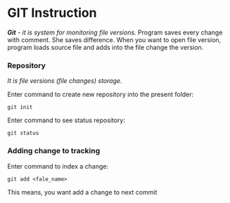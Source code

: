 # GIT Instruction

_**Git** - it is system for monitoring file versions._ Program saves every change with comment. She saves difference. When you want to open file version, program loads source file and adds into the file change the version.

### Repository

*It is file versions (file changes) storage.*

Enter command to create new repository into the present folder:

    git init

Enter command to see status repository:

    git status

### Adding change to tracking

Enter command to index a change:

    git add <fale_name>

This means, you want add a change to next commit

